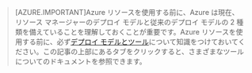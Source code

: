 >[AZURE.IMPORTANT]Azure リソースを使用する前に、Azure は現在、リソース マネージャーのデプロイ モデルと従来のデプロイ モデルの 2 種類を備えていることを理解しておくことが重要です。Azure リソースを使用する前に、必ず[デプロイ モデルとツール](azure-classic-rm.md)について知識をつけておいてください。この記事の上部にあるタブをクリックすると、さまざまなツールについてのドキュメントを参照できます。

<!---HONumber=Oct15_HO3-->